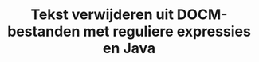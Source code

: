 ---
############################# Static ############################
layout: "auto-gen-gist"
draft: false
path: "nl/redaction/java/regex/docm"
otherformats: CSV DOC DOCX DOT DOTM DOTX PDF POT POTM PPS PPSM PPSX PPT PPTM PPTX RTF XLS XLSM XLSX XLT XLTM XLTX  

############################# Head ############################
head_title: "Bewerk DOCM tekst via reguliere expressie in Java"
head_description: "Met de Java API van GroupDocs.Redaction kunnen ontwikkelaars tekst uit PDF DOC DOCX RTF XLSX CSV PPT PPTX en afbeeldingen redigeren met behulp van reguliere expressies in Java"

############################# Header ############################
title: "Tekst verwijderen uit DOCM-bestanden met reguliere expressies en Java"
description: "Met de Java-API van GroupDocs.Redaction kunt u gevoelige tekst redigeren, verbergen of verwijderen uit tekstverwerkingsdocumenten, werkbladen, presentaties, PDFs en afbeeldingen met behulp van reguliere expressies."

################### SubMenu/Download Button #####################
button:
    enable: true

############################# About ############################
about:
    enable: true
    title: "Wat is tekstopschoning?"
    content: |
        Tekstredactie of opschoning is het proces waarbij de vertrouwelijke of ongewenste tekst of informatie uit digitale documenten wordt verwijderd, terwijl de rest van het document of de alinea die het bevat intact blijft. Redactie helpt zowel gebruikers als organisaties om hun gevoelige informatie te beschermen door ze te verbergen of permanent te verwijderen. Met GroupDocs.Redaction Java API kunnen gebruikers nu gevoelige tekst redigeren, verbergen of verwijderen uit tekstverwerkingsdocumenten, werkbladen, presentaties, PDF en rasterafbeeldingsbestanden. De API biedt een breed scala aan opties en methoden voor het redigeren van privé-informatie in de documenten. Het ondersteunt zoeken en redigeren met behulp van reguliere expressies, het gebruik van tekstuele (vrijstellingscodes) of grafische (gekleurde rechthoeken) redacties en nog veel meer. Dus waarom zou u het niet eens proberen en uw documentredactieproces automatiseren door de API te downloaden en de basis- en geavanceerde functies ervan te verkennen.

############################# Steps ############################
steps:
    enable: true
    block:
    - title_left: "Bewerk DOCM met reguliere expressies in Java"
      content_left: |
        Met GroupDocs.Redaction kunt u eenvoudig gegevens van gevoelige of privé-aard uit uw documenten verwijderen. De meest populaire redactioneel geval is het verwijderen van een tekst uit een document. 

        De volgende code kan worden gebruikt om tekstredactie toe te passen op een bepaald deel van een document met behulp van reguliere expressies. Hiermee kunnen gebruikers alle nummers vervangen, passend patroon "AA BB CCCCCC" met een blauwe kleurrechthoek,

      title_right: "Gevoelige gegevens verwijderen uit DOCM"
      content_right: |
        * Maak een instantie van de klasse [Redactor](https://apireference.groupdocs.com/redaction/java/com.groupdocs.redaction/Redactor) en upload DOCM-bestand
        * Maak een instantie van de klasse [RegexRedaction](https://apireference.groupdocs.com/redaction/java/com.groupdocs.redaction.redactions/RegexRedaction)
        * Roep de methode redactor.apply aan met het object van de klasse RegexRedaction
        * Roep de methode redactor.save aan om de wijzigingen op te slaan 

      gisthash: "6dea616a14aeeff21698dc03be62a341"
      gistfile: "RegularExpressionRedaction.java"
      
    - title_left: "systeem vereisten"
      content_left: |
        GroupDocs.Redaction for Java API's worden ondersteund op alle belangrijke platforms en besturingssystemen. Ga voor de volledige gids met systeemvereisten naar [systeemvereisten](https://docs.groupdocs.com/redaction/java/system-requirements) Voordat u de onderstaande code uitvoert, moet u ervoor zorgen dat de volgende vereisten op uw systeem zijn geïnstalleerd :
        * Besturingssystemen: Microsoft Windows, Linux, MacOS
        * Ontwikkelomgeving: NetBeans, Intellij IDEA, Eclipse etc
        * Java Runtime-omgeving: J2SE 6.0 en hoger
        * Download de nieuwste versie van GroupDocs.Redaction for Java van [Maven](https://repository.groupdocs.com/webapp/#/artifacts/browse/tree/General/repo/com/groupdocs/groupdocs-redaction)
        
      title_right: "Waarom GroupDocs.Redaction gebruiken"
      content_right: |
        * Sta gebruikers toe om aangepaste documentindelingen en soorten redacties toe te voegen
        * Er is geen extra software nodig om gevoelige informatie te verwijderen
        * Mogelijkheid om het weergavedocument voor het paginabereik in te stellen als PDF
        * Gemakkelijke manier om verschillende soorten metadata te redigeren: auteursnaam, versie, titel, onderwerp, beschrijving en nog veel meer
        * Extractie van documentinformatie - bestandstype, aantal pagina's enz.

############################# Demos ############################
demos:
    enable: true
############################# About Formats ############################
about_formats:
    enable: true
############################# More Formats ############################
more_formats:
    enable: true

############################# Back to top ###############################
back_to_top:
    enable: true
---